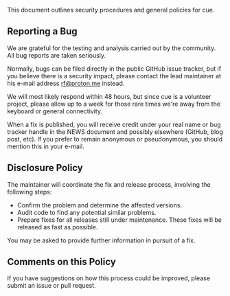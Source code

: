 This document outlines security procedures and general policies for cue.

## Reporting a Bug

We are grateful for the testing and analysis carried out by the community. All
bug reports are taken seriously.

Normally, bugs can be filed directly in the public GitHub issue tracker, but if
you believe there is a security impact, please contact the lead maintainer at
his e-mail address <rf@proton.me> instead.

We will most likely respond within 48 hours, but since cue is a volunteer
project, please allow up to a week for those rare times we're away from the
keyboard or general connectivity.

When a fix is published, you will receive credit under your real name or bug
tracker handle in the NEWS document and possibly elsewhere (GitHub, blog post,
etc). If you prefer to remain anonymous or pseudonymous, you should mention
this in your e-mail.

## Disclosure Policy

The maintainer will coordinate the fix and release process, involving the
following steps:

  * Confirm the problem and determine the affected versions.
  * Audit code to find any potential similar problems.
  * Prepare fixes for all releases still under maintenance. These fixes will be
    released as fast as possible.

You may be asked to provide further information in pursuit of a fix.

## Comments on this Policy

If you have suggestions on how this process could be improved, please submit an
issue or pull request.
